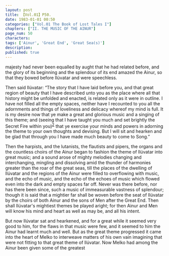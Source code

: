 ```yaml
---
layout: post
title: 【Vol.01】P50.
date: 1983-01-01 00:50
categories: ["Vol.01 The Book of Lost Tales I"]
chapters: ["II. THE MUSIC OF THE AINUR"]
page_num: 50
characters: 
tags: ['Ainur', 'Great End', 'Great Sea(s)']
description: 
published: true
---
```


<p style="text-indent: 0;">
majesty had never been equalled by aught that he had related before, and the glory of its beginning and the splendour of its end amazed the Ainur, so that they bowed before Ilúvatar and were speechless.
</p>

Then said Ilúvatar: “The story that I have laid before you, and that great region of beauty that I have described unto you as the place where all that history might be unfolded and enacted, is related only as it were in outline. I have not filled all the empty spaces, neither have I recounted to you all the adornments and things of loveliness and delicacy whereof my mind is full. It is my desire now that ye make a great and glorious music and a singing of this theme; and (seeing that I have taught you much and set brightly the Secret Fire within you)<SUP>[2]({{site.baseurl}}/vol01-p58)</SUP> that ye exercise your minds and powers in adorning the theme to your own thoughts and devising. But I will sit and hearken and be glad that through you I have made much beauty to come to Song.”

Then the harpists, and the lutanists, the flautists and pipers, the organs and the countless choirs of the Ainur began to fashion the theme of Ilúvatar into great music; and a sound arose of mighty melodies changing and interchanging, mingling and dissolving amid the thunder of harmonies greater than the roar of the great seas, till the places of the dwelling of Ilúvatar and the regions of the Ainur were filled to overflowing with music, and the echo of music, and the echo of the echoes of music which flowed even into the dark and empty spaces far off. Never was there before, nor has there been since, such a music of immeasurable vastness of splendour; though it is said that a mightier far shall be woven before the seat of Ilúvatar by the choirs of both Ainur and the sons of Men after the Great End. Then shall Ilúvatar's mightiest themes be played aright; for then Ainur and Men will know his mind and heart as well as may be, and all his intent.

But now Ilúvatar sat and hearkened, and for a great while it seemed very good to him, for the flaws in that music were few, and it seemed to him the Ainur had learnt much and well. But as the great theme progressed it came into the heart of Melko to interweave matters of his own vain imagining that were not fitting to that great theme of Ilúvatar. Now Melko had among the Ainur been given some of the greatest

